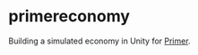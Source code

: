 # primereconomy

Building a simulated economy in Unity for [Primer](https://youtube.com/c/primerlearning).
